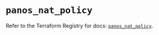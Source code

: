 # `panos_nat_policy`

Refer to the Terraform Registry for docs: [`panos_nat_policy`](https://registry.terraform.io/providers/paloaltonetworks/panos/2.0.5/docs/resources/nat_policy).
